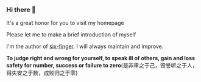 ### Hi there 👋

It's a great honor for you to visit my homepage

Please let me to make a brief introduction of myself

I'm the author of [six-finger](https://github.com/bin392328206/six-finger). I will always maintain and improve.

**To judge right and wrong for yourself, to speak ill of others, gain and loss safety for number, success or failure to zero**(是非审之于己，毁誉听之于人，得失安之于数，成败归之于零)



























<!--
**bin392328206/bin392328206** is a ✨ _special_ ✨ repository because its `README.md` (this file) appears on your GitHub profile.

Here are some ideas to get you started:

- 🔭 I’m currently working on ...
- 🌱 I’m currently learning ...
- 👯 I’m looking to collaborate on ...
- 🤔 I’m looking for help with ...
- 💬 Ask me about ...
- 📫 How to reach me: ...
- 😄 Pronouns: ...
- ⚡ Fun fact: ...
-->
